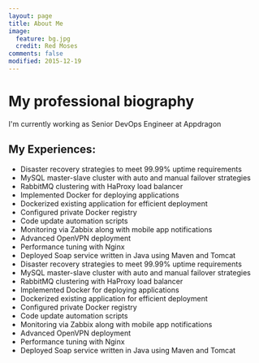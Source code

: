 ```yaml
---
layout: page
title: About Me
image:
  feature: bg.jpg
  credit: Red Moses
comments: false
modified: 2015-12-19
---
```


# My professional biography

I'm currently working as Senior DevOps Engineer at Appdragon

## My Experiences:

* Disaster recovery strategies to meet 99.99% uptime requirements
* MySQL master-slave cluster with auto and manual failover strategies
* RabbitMQ clustering with HaProxy load balancer
* Implemented Docker for deploying applications
* Dockerized existing application for efficient deployment
* Configured private Docker registry
* Code update automation scripts
* Monitoring via Zabbix along with mobile app notifications
* Advanced OpenVPN deployment
* Performance tuning with Nginx
* Deployed Soap service written in Java using Maven and Tomcat
* Disaster recovery strategies to meet 99.99% uptime requirements
* MySQL master-slave cluster with auto and manual failover strategies
* RabbitMQ clustering with HaProxy load balancer
* Implemented Docker for deploying applications
* Dockerized existing application for efficient deployment
* Configured private Docker registry
* Code update automation scripts
* Monitoring via Zabbix along with mobile app notifications
* Advanced OpenVPN deployment
* Performance tuning with Nginx
* Deployed Soap service written in Java using Maven and Tomcat
